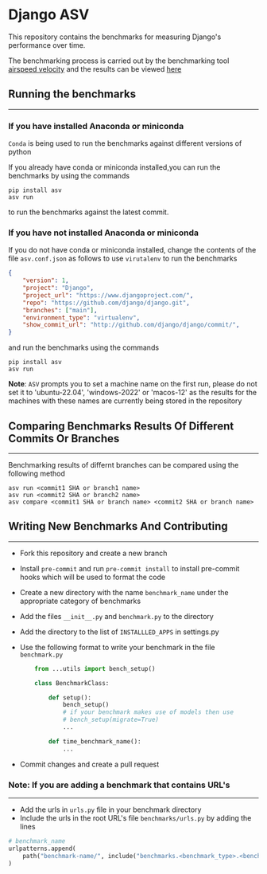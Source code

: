 # **Django ASV**

This repository contains the benchmarks for measuring Django's performance over time.

The benchmarking process is carried out by the benchmarking tool [airspeed velocity](https://asv.readthedocs.io/en/stable/) and the results can be viewed [here](https://django.github.io/django-asv/)

## **Running the benchmarks**
---

### **If you have installed Anaconda or miniconda**

`Conda` is being used to run the benchmarks against different versions of python

If you already have conda or miniconda installed,you can run the benchmarks by using the commands

```
pip install asv
asv run
```

to run the benchmarks against the latest commit.


### **If you have not installed Anaconda or miniconda**


If you do not have conda or miniconda installed, change the contents of the file `asv.conf.json` as follows to use `virutalenv` to run the benchmarks

```json
{
    "version": 1,
    "project": "Django",
    "project_url": "https://www.djangoproject.com/",
    "repo": "https://github.com/django/django.git",
    "branches": ["main"],
    "environment_type": "virtualenv",
    "show_commit_url": "http://github.com/django/django/commit/",
}
```

and run the benchmarks using the commands

```
pip install asv
asv run
```

**Note**: `ASV` prompts you to set a machine name on the first run, please do not set it to 'ubuntu-22.04', 'windows-2022' or 'macos-12' as the results for the machines with these names are currently being stored in the repository

## **Comparing Benchmarks Results Of Different Commits Or Branches**
---

Benchmarking results of differnt branches can be compared using the following method

```
asv run <commit1 SHA or branch1 name>
asv run <commit2 SHA or branch2 name>
asv compare <commit1 SHA or branch name> <commit2 SHA or branch name>
```

## **Writing New Benchmarks And Contributing**
---

- Fork this repository and create a new branch
- Install `pre-commit` and run `pre-commit install` to install pre-commit hooks which will be used to format the code
- Create a new directory with the name `benchmark_name` under the appropriate category of benchmarks
- Add the files `__init__.py` and `benchmark.py` to the directory
- Add the directory to the list of `INSTALLLED_APPS` in settings.py
- Use the following format to write your benchmark in the file `benchmark.py`

    ```python
        from ...utils import bench_setup()

        class BenchmarkClass:

            def setup():
                bench_setup()
                # if your benchmark makes use of models then use
                # bench_setup(migrate=True)
                ...

            def time_benchmark_name():
                ...
    ```
- Commit changes and create a pull request


### **Note: If you are adding a benchmark that contains URL's**

---

- Add the urls in `urls.py` file in your benchmark directory
- Include the urls in the root URL's file `benchmarks/urls.py` by adding the lines
```python
# benchmark_name
urlpatterns.append(
    path("benchmark-name/", include("benchmarks.<benchmark_type>.<benchmark_name>.urls"))
)
```
